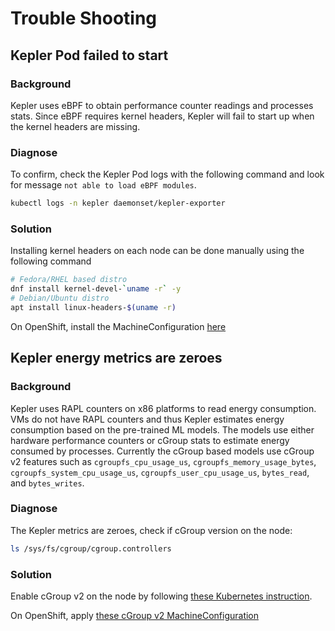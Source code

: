 # Trouble Shooting

## Kepler Pod failed to start

### Background

Kepler uses eBPF to obtain performance counter readings and processes stats. Since eBPF requires kernel
headers, Kepler will fail to start up when the kernel headers are missing.

### Diagnose

To confirm, check the Kepler Pod logs with the following command and look for message
`not able to load eBPF modules`.

```bash
kubectl logs -n kepler daemonset/kepler-exporter
```

### Solution

Installing kernel headers on each node can be done manually using the following command

```bash
# Fedora/RHEL based distro
dnf install kernel-devel-`uname -r` -y
# Debian/Ubuntu distro
apt install linux-headers-$(uname -r)
```

On OpenShift, install the MachineConfiguration [here](https://github.com/sustainable-computing-io/kepler/tree/main/manifests/config/cluster-prereqs)

## Kepler energy metrics are zeroes

<!-- markdownlint-disable MD024 -->
### Background

Kepler uses RAPL counters on x86 platforms to read energy consumption.
VMs do not have RAPL counters and thus Kepler estimates energy consumption based on the pre-trained
ML models. The models use either hardware performance counters or cGroup stats to estimate energy
consumed by processes. Currently the cGroup based models use cGroup v2 features such as
`cgroupfs_cpu_usage_us`, `cgroupfs_memory_usage_bytes`, `cgroupfs_system_cpu_usage_us`,
`cgroupfs_user_cpu_usage_us`, `bytes_read`, and `bytes_writes`.

### Diagnose

The Kepler metrics are zeroes, check if cGroup version on the node:

```bash
ls /sys/fs/cgroup/cgroup.controllers
```

### Solution
<!-- markdownlint-enable MD024 -->

Enable cGroup v2 on the node by following [these Kubernetes instruction](https://kubernetes.io/docs/concepts/architecture/cgroups/).

On OpenShift, apply [these cGroup v2 MachineConfiguration](https://github.com/sustainable-computing-io/kepler/tree/main/manifests/config/cluster-prereqs)
